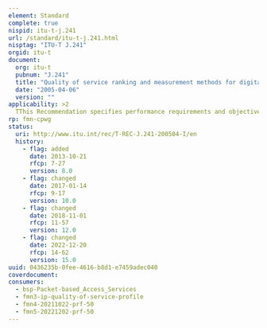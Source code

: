 ```yaml
---
element: Standard
complete: true
nispid: itu-t-j.241
url: /standard/itu-t-j.241.html
nisptag: "ITU-T J.241"
orgid: itu-t
document:
  org: itu-t
  pubnum: "J.241"
  title: "Quality of service ranking and measurement methods for digital video services delivered over broadband IP networks"
  date: "2005-04-06"
  version: ""
applicability: >2
  TThis Recommendation specifies performance requirements and objective measuring methods of QoS for the delivery of digital video services over broadband IP networks. The specified performance requirements are based on an IP QoS ranking at various levels, from excellent to out-of-service. They rely on the objective end-to-end measurement of the values of a small number of parameters on the delivered IP streams, performed at the consumer premises equipment and relayed back to the head end. The recommended objective measurement methods and parameters are known to influence the Quality of Service delivered to the user.
rp: fmn-cpwg
status:
  uri: http://www.itu.int/rec/T-REC-J.241-200504-I/en
  history: 
    - flag: added
      date: 2013-10-21
      rfcp: 7-27
      version: 8.0
    - flag: changed
      date: 2017-01-14
      rfcp: 9-17
      version: 10.0
    - flag: changed
      date: 2018-11-01
      rfcp: 11-57
      version: 12.0
    - flag: changed
      date: 2022-12-20
      rfcp: 14-62
      version: 15.0
uuid: 0436235b-0fee-4616-b8d1-e7459adec040
coverdocument:
consumers:
  - bsp-Packet-based_Access_Services
  - fmn3-ip-quality-of-service-profile
  - fmn4-20211022-prf-50
  - fmn5-20221202-prf-50
---
```

